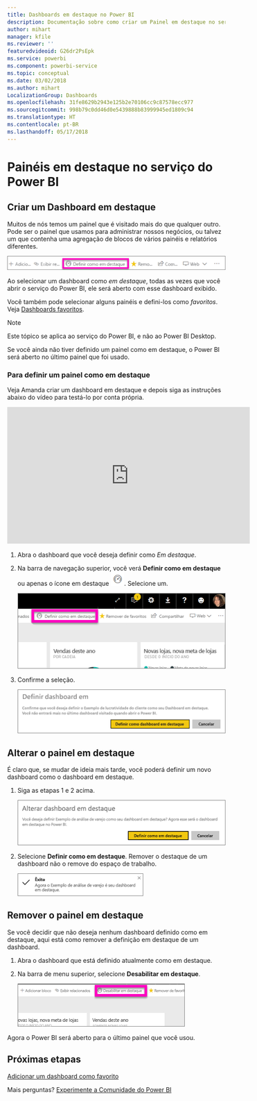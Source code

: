 ```yaml
---
title: Dashboards em destaque no Power BI
description: Documentação sobre como criar um Painel em destaque no serviço do Power BI
author: mihart
manager: kfile
ms.reviewer: ''
featuredvideoid: G26dr2PsEpk
ms.service: powerbi
ms.component: powerbi-service
ms.topic: conceptual
ms.date: 03/02/2018
ms.author: mihart
LocalizationGroup: Dashboards
ms.openlocfilehash: 31fe8629b2943e125b2e70106cc9c87578ecc977
ms.sourcegitcommit: 998b79c0dd46d0e5439888b83999945ed1809c94
ms.translationtype: HT
ms.contentlocale: pt-BR
ms.lasthandoff: 05/17/2018
---
```

# <a name="featured-dashboards-in-power-bi-service"></a>Painéis em destaque no serviço do Power BI
## <a name="create-a-featured-dashboard"></a>Criar um Dashboard em destaque
Muitos de nós temos um painel que é visitado mais do que qualquer outro.  Pode ser o painel que usamos para administrar nossos negócios, ou talvez um que contenha uma agregação de blocos de vários painéis e relatórios diferentes.

![ícone definir como em destaque](media/service-dashboard-featured/power-bi-feature-nav.png)

Ao selecionar um dashboard como *em destaque*, todas as vezes que você abrir o serviço do Power BI, ele será aberto com esse dashboard exibido.  

Você também pode selecionar alguns painéis e defini-los como *favoritos*. Veja [Dashboards favoritos](service-dashboard-favorite.md).

> [!NOTE] 
>Este tópico se aplica ao serviço do Power BI, e não ao Power BI Desktop.

Se você ainda não tiver definido um painel como em destaque, o Power BI será aberto no último painel que foi usado.  

### <a name="to-set-a-dashboard-as-featured"></a>Para definir um painel como **em destaque**
Veja Amanda criar um dashboard em destaque e depois siga as instruções abaixo do vídeo para testá-lo por conta própria.

<iframe width="560" height="315" src="https://www.youtube.com/embed/G26dr2PsEpk" frameborder="0" allowfullscreen></iframe>



1. Abra o dashboard que você deseja definir como *Em destaque*. 
2. Na barra de navegação superior, você verá **Definir como em destaque** ou apenas o ícone em destaque ![ícone em destaque](media/service-dashboard-featured/power-bi-featured-icon.png). Selecione um.
   
    ![Ícone Definir como em destaque](media/service-dashboard-featured/power-bi-set-as-featured.png)
3. Confirme a seleção.
   
    ![definir dashboard em destaque](media/service-dashboard-featured/power-bi-create-featured.png)

## <a name="change-the-featured-dashboard"></a>Alterar o painel em destaque
É claro que, se mudar de ideia mais tarde, você poderá definir um novo dashboard como o dashboard em destaque.

1. Siga as etapas 1 e 2 acima.
   
    ![Janela Alterar dashboard em destaque](media/service-dashboard-featured/power-bi-change-feature.png)
2. Selecione **Definir como em destaque**. Remover o destaque de um dashboard não o remove do espaço de trabalho.  
   
    ![mensagem de êxito](media/service-dashboard-featured/power-bi-success.png)

## <a name="remove-the-featured-dashboard"></a>Remover o painel em destaque
Se você decidir que não deseja nenhum dashboard definido como em destaque, aqui está como remover a definição em destaque de um dashboard.

1. Abra o dashboard que está definido atualmente como em destaque.
2. Na barra de menu superior, selecione **Desabilitar em destaque**.
   
    ![excluir em destaque](media/service-dashboard-featured/power-bi-unfeature.png)

Agora o Power BI será aberto para o último painel que você usou.  

## <a name="next-steps"></a>Próximas etapas
[Adicionar um dashboard como favorito](service-dashboard-favorite.md)

Mais perguntas? [Experimente a Comunidade do Power BI](http://community.powerbi.com/)

